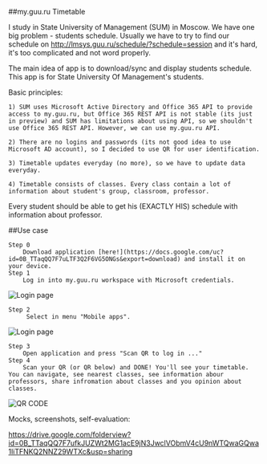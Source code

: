 ##my.guu.ru Timetable 

I study in State University of Management (SUM) in Moscow. We have one big problem - students schedule. Usually we have to try to find our schedule on http://lmsys.guu.ru/schedule/?schedule=session and it's hard, it's too complicated and not word properly.

The main idea of app is to download/sync and display students schedule. This app is for State University Of Management's students. 

Basic principles:

	1) SUM uses Microsoft Active Directory and Office 365 API to provide access to my.guu.ru, but Office 365 REST API is not stable (its just in preview) and SUM has limitations about using API, so we shouldn't use Office 365 REST API. However, we can use my.guu.ru API. 
	
	2) There are no logins and passwords (its not good idea to use Microsoft AD account), so I decided to use QR for user identification.
	
	3) Timetable updates everyday (no more), so we have to update data everyday.
	
	4) Timetable consists of classes. Every class contain a lot of information about student's group, classroom, professor. 
	

Every student should be able to get his (EXACTLY HIS) schedule with information about professor.

##Use case

    Step 0
        Download application [here!](https://docs.google.com/uc?id=0B_TTaqQQ7F7uLTF3Q2F6VG5ONGs&export=download) and install it on your device.
    Step 1
        Log in into my.guu.ru workspace with Microsoft credentials.
![Login page](https://lh5.googleusercontent.com/xyKfmhsp1lXtaXnC6xpeEC6fnAmrvFwiQAU9kmDdQWl9EOotmYvu6PW6JhuYNrpP1GDnBEpp=w1083-h448)

    Step 2
         Select in menu "Mobile apps". 

![Login page](https://lh4.googleusercontent.com/Iaj7T3vyKNwVX-81I1OBwsthx9IY3w9rt157Qh-NRzusXNzkP8G-2w3byn_Oev6esWMrLMdzLzy0zZA=w1896-h835)
         
    Step 3
        Open application and press "Scan QR to log in ..."
    Step 4
        Scan your QR (or QR below) and DONE! You'll see your timetable. You can navigate, see nearest classes, see information abour professors, share infromation about classes and you opinion about classes.
![QR CODE](https://chart.googleapis.com/chart?chs=220x220&cht=qr&chl=f2e8f695264e35ea8d43a36112fd69c62b33dc1a53ebd087174e7bcf043744ccb3eab19e3c216b842444d891084bcc1964fba9886daae0ba6505439d7cd7c7a7&choe=UTF-8)  


Mocks, screenshots, self-evaluation:

https://drive.google.com/folderview?id=0B_TTaqQQ7F7ufkJUZWt2MG1acE9jN3JwclVObmV4cU9nWTQwaGQwa1liTFNKQ2NNZ29WTXc&usp=sharing
